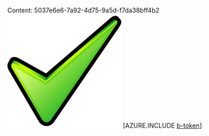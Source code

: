 Content: 5037e6e6-7a92-4d75-9a5d-f7da38bff4b2![image](a75d838f-5b90-490f-ba88-aa9bf2c43e31.png)
[AZURE.INCLUDE [b-token](4bb816a9-fb66-47ce-9a43-3fd26640bb62.md)]
